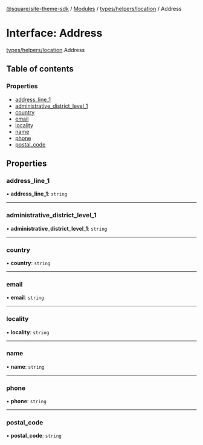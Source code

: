 [@square/site-theme-sdk](../GettingStarted.md) / [Modules](../modules.md) / [types/helpers/location](../modules/types_helpers_location.md) / Address

# Interface: Address

[types/helpers/location](../modules/types_helpers_location.md).Address

## Table of contents

### Properties

- [address\_line\_1](types_helpers_location.Address.md#address_line_1)
- [administrative\_district\_level\_1](types_helpers_location.Address.md#administrative_district_level_1)
- [country](types_helpers_location.Address.md#country)
- [email](types_helpers_location.Address.md#email)
- [locality](types_helpers_location.Address.md#locality)
- [name](types_helpers_location.Address.md#name)
- [phone](types_helpers_location.Address.md#phone)
- [postal\_code](types_helpers_location.Address.md#postal_code)

## Properties

### address\_line\_1

• **address\_line\_1**: `string`

___

### administrative\_district\_level\_1

• **administrative\_district\_level\_1**: `string`

___

### country

• **country**: `string`

___

### email

• **email**: `string`

___

### locality

• **locality**: `string`

___

### name

• **name**: `string`

___

### phone

• **phone**: `string`

___

### postal\_code

• **postal\_code**: `string`
